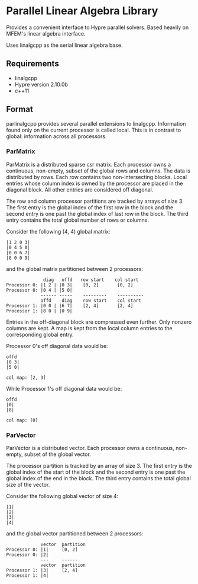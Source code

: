 # Parallel Linear Algebra Library
Provides a convenient interface to Hypre parallel solvers.
Based heavily on MFEM's linear algebra interface.

Uses linalgcpp as the serial linear algebra base.

## Requirements
* linalgcpp
* Hypre version 2.10.0b
* c++11

## Format
parlinalgcpp provides several parallel extensions to linalgcpp.
Information found only on the current processor is called local.
This is in contrast to global: information across all processors.

### ParMatrix
ParMatrix is a distributed sparse csr matrix.
Each processor owns a continuous, non-empty, subset
of the global rows and columns. The data is distributed
by rows. Each row contains two non-intersecting blocks.
Local entries whose column index is owned by the processor are placed
in the diagonal block. All other entries are considered off diagonal.

The row and column processor partitions are tracked by arrays of size 3.
The first entry is the global index of the first row in the block
and the second entry is one past the global index of last row in the block.
The third entry contains the total global number of rows or columns.

Consider the following (4, 4) global matrix:
```
|1 2 0 3|
|0 4 5 0|
|0 0 6 7|
|8 0 0 9|
```
and the global matrix partitioned between 2 processors:
```
              diag   offd   row start    col start
Processor 0: |1 2 | |0 3|    [0, 2]       [0, 2]
Processor 0: |0 4 | |5 0|
             ------ -----    ---------    ----------
             offd    diag    row start    col start
Processor 1: |0 0 | |6 7|    [2, 4]       [2, 4]
Processor 1: |8 0 | |0 9|
```

Entries in the off-diagonal block are compressed even further.
Only nonzero columns are kept. A map is kept from the local column
entries to the corresponding global entry.

Processor 0's off diagonal data would be:
```
offd
|0 3|
|5 0|

col map: [2, 3]
```
While Processor 1's off diagonal data would be:
```
offd
|0|
|8|

col map: [0]
```

### ParVector
ParVector is a distributed vector.
Each processor owns a continuous, non-empty, subset
of the global vector.

The processor partition is tracked by an array of size 3.
The first entry is the global index of the start of the block
and the second entry is one past the global index of the end in the block.
The third entry contains the total global size of the vector.

Consider the following global vector of size 4:
```
|1|
|2|
|3|
|4|
```
and the global vector partitioned between 2 processors:
```
             vector  partition
Processor 0: |1|     [0, 2]
Processor 0: |2|
             ---     ------
             vector  partition
Processor 1: |3|     [2, 4]
Processor 1: |4|
```
